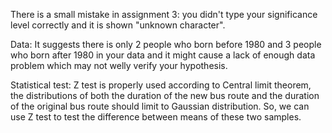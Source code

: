 

There is a small mistake in assignment 3: you didn't type your significance level correctly 
and it is shown "unknown character".

Data: It suggests there is only 2 people who born before 1980 and 3 people who born after 1980
in your data and it might cause a lack of enough data problem which may not welly verify your hypothesis.

Statistical test:  Z test is properly used
according to Central limit theorem, the distributions of both the duration of the new bus
route and the duration of the original bus route should limit to Gaussian distribution. So, we can 
use Z test to test the difference between means of these two samples.

